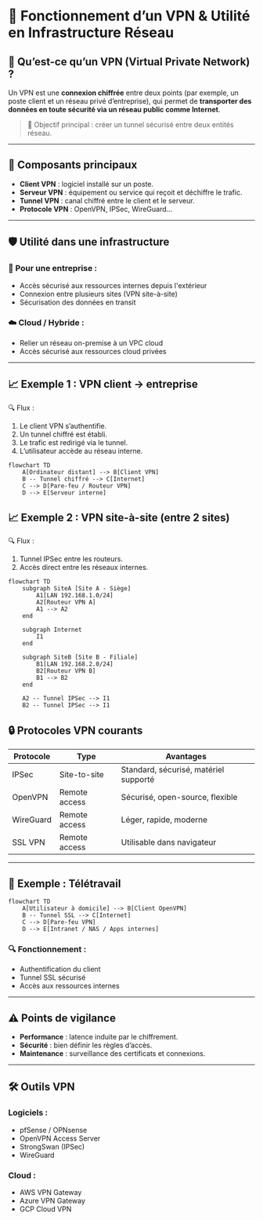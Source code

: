 # 🔐 Fonctionnement d’un VPN & Utilité en Infrastructure Réseau

## 🧠 Qu’est-ce qu’un VPN (Virtual Private Network) ?

Un VPN est une **connexion chiffrée** entre deux points (par exemple, un poste client et un réseau privé d’entreprise), qui permet de **transporter des données en toute sécurité via un réseau public comme Internet**.

> 🎯 Objectif principal : créer un tunnel sécurisé entre deux entités réseau.

---

## 🧩 Composants principaux

- **Client VPN** : logiciel installé sur un poste.
- **Serveur VPN** : équipement ou service qui reçoit et déchiffre le trafic.
- **Tunnel VPN** : canal chiffré entre le client et le serveur.
- **Protocole VPN** : OpenVPN, IPSec, WireGuard...

---

## 🛡️ Utilité dans une infrastructure

### 🏢 Pour une entreprise :
- Accès sécurisé aux ressources internes depuis l'extérieur
- Connexion entre plusieurs sites (VPN site-à-site)
- Sécurisation des données en transit

### ☁️ Cloud / Hybride :
- Relier un réseau on-premise à un VPC cloud
- Accès sécurisé aux ressources cloud privées

---

## 📈 Exemple 1 : VPN client → entreprise

🔍 Flux :

1. Le client VPN s’authentifie.
1. Un tunnel chiffré est établi.
1. Le trafic est redirigé via le tunnel.
1. L’utilisateur accède au réseau interne.

```mermaid
flowchart TD
    A[Ordinateur distant] --> B[Client VPN]
    B -- Tunnel chiffré --> C[Internet]
    C --> D[Pare-feu / Routeur VPN]
    D --> E[Serveur interne]
```

## 📈 Exemple 2 : VPN site-à-site (entre 2 sites)

🔍 Flux :

1. Tunnel IPSec entre les routeurs.
1. Accès direct entre les réseaux internes.

```mermaid
flowchart TD
    subgraph SiteA [Site A - Siège]
        A1[LAN 192.168.1.0/24]
        A2[Routeur VPN A]
        A1 --> A2
    end

    subgraph Internet
        I1
    end

    subgraph SiteB [Site B - Filiale]
        B1[LAN 192.168.2.0/24]
        B2[Routeur VPN B]
        B1 --> B2
    end

    A2 -- Tunnel IPSec --> I1
    B2 -- Tunnel IPSec --> I1
```

## 🔒 Protocoles VPN courants

| Protocole     | Type           | Avantages                           |
|---------------|----------------|--------------------------------------|
| IPSec         | Site-to-site   | Standard, sécurisé, matériel supporté |
| OpenVPN       | Remote access  | Sécurisé, open-source, flexible      |
| WireGuard     | Remote access  | Léger, rapide, moderne               |
| SSL VPN       | Remote access  | Utilisable dans navigateur          |

---

## 🔧 Exemple : Télétravail

```mermaid
flowchart TD
    A[Utilisateur à domicile] --> B[Client OpenVPN]
    B -- Tunnel SSL --> C[Internet]
    C --> D[Pare-feu VPN]
    D --> E[Intranet / NAS / Apps internes]
```

### 🔍 Fonctionnement :
- Authentification du client
- Tunnel SSL sécurisé
- Accès aux ressources internes

---

## ⚠️ Points de vigilance

- **Performance** : latence induite par le chiffrement.
- **Sécurité** : bien définir les règles d’accès.
- **Maintenance** : surveillance des certificats et connexions.

---

## 🛠️ Outils VPN

### Logiciels :
- pfSense / OPNsense
- OpenVPN Access Server
- StrongSwan (IPSec)
- WireGuard

### Cloud :
- AWS VPN Gateway
- Azure VPN Gateway
- GCP Cloud VPN

